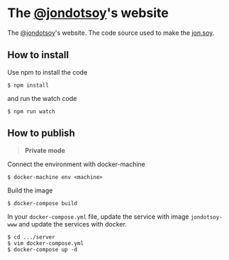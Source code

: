 # The [@jondotsoy][]'s website

The [@jondotsoy][]'s website. The code source used to make the [jon.soy](https://jon.soy).


## How to install

Use npm to install the code

    $ npm install

and run the watch code

    $ npm run watch


## How to publish

> __Private mode__

Connect the environment with docker-machine

    $ docker-machine env <machine>

Build the image

    $ docker-compose build

In your `docker-compose.yml` file, update the service with image `jondotsoy-www` and update the services with docker.

    $ cd .../server
    $ vim docker-compose.yml
    $ docker-compose up -d


[@JonDotsoy]: https://github.com/JonDotsoy "(JonDotsoy) Jonathan Delgado"
